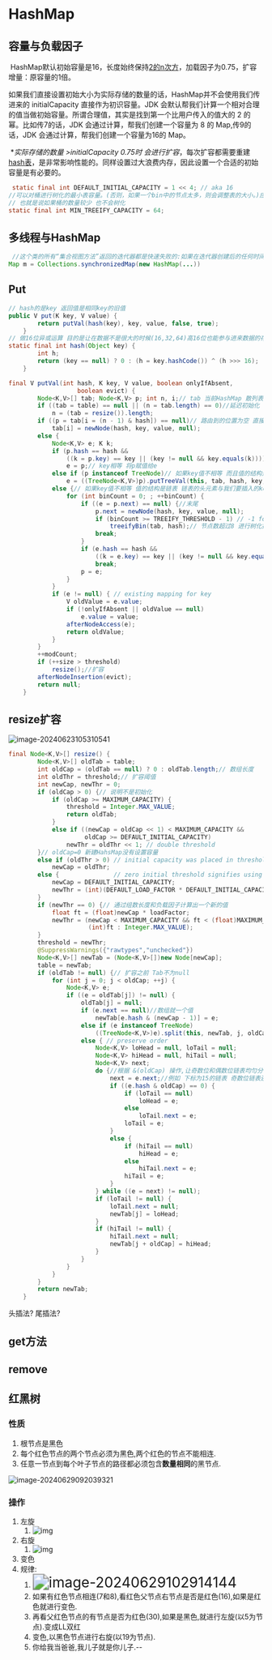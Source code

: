 # HashMap

## 容量与负载因子

​	HashMap默认初始容量是16，长度始终保持[2的n次方](https://so.csdn.net/so/search?q=2的n次方&spm=1001.2101.3001.7020)，加载因子为0.75，扩容增量：原容量的1倍。

如果我们直接设置初始大小为实际存储的数量的话，HashMap并不会使用我们传进来的 initialCapacity  直接作为初识容量。JDK 会默认帮我们计算一个相对合理的值当做初始容量。所谓合理值，其实是找到第一个比用户传入的值大的 2  的幂。比如传7的话，JDK 会通过计算，帮我们创建一个容量为 8 的 Map,传9的话，JDK 会通过计算，帮我们创建一个容量为16的 Map。

​	**实际存储的数量 >initialCapacity *0.75时 会进行扩容**，每次扩容都需要重建[hash表](https://so.csdn.net/so/search?q=hash表&spm=1001.2101.3001.7020)，是非常影响性能的。同样设置过大浪费内存，因此设置一个合适的初始容量是有必要的。

~~~java
 static final int DEFAULT_INITIAL_CAPACITY = 1 << 4; // aka 16
//可以对桶进行树化的最小表容量。(否则，如果一个bin中的节点太多，则会调整表的大小。)应该至少为4 TREEIFY_THRESHOLD，以避免调整大小和树化阈值之间的冲突。
// 也就是说如果桶的数量较少 也不会树化
static final int MIN_TREEIFY_CAPACITY = 64;
~~~

## 多线程与HashMap

~~~java
 //这个类的所有“集合视图方法”返回的迭代器都是快速失败的:如果在迭代器创建后的任何时间，以除通过迭代器自己的remove方法之外的任何方式修改映射，迭代器将抛出ConcurrentModificationException。因此，在面对并发修改时，迭代器会快速而干净地失败，而不是在未来不确定的时间冒任意的、不确定的行为的风险。
Map m = Collections.synchronizedMap(new HashMap(...))

~~~

## Put

~~~java
// hash的是key 返回值是相同key的旧值
public V put(K key, V value) {
        return putVal(hash(key), key, value, false, true);
    }
// 做16位异或运算 目的是让在数据不是很大的时候(16,32,64)高16位也能参与进来数据的存储
static final int hash(Object key) {
        int h;
        return (key == null) ? 0 : (h = key.hashCode()) ^ (h >>> 16);
    }
~~~

~~~java
final V putVal(int hash, K key, V value, boolean onlyIfAbsent,
                   boolean evict) {
        Node<K,V>[] tab; Node<K,V> p; int n, i;// tab 当前HashMap 散列表  // p 当前散列表的元素 //n 散列表数组的长度 //i 路由寻址
        if ((tab = table) == null || (n = tab.length) == 0)//延迟初始化
            n = (tab = resize()).length;
        if ((p = tab[i = (n - 1) & hash]) == null)// 路由到的位置为空 直接赋值
            tab[i] = newNode(hash, key, value, null);
        else {
            Node<K,V> e; K k;
            if (p.hash == hash &&
                ((k = p.key) == key || (key != null && key.equals(k))))
                e = p;// key相等 将p赋值给e
            else if (p instanceof TreeNode)// 如果key值不相等 而且值的结构是红黑树
                e = ((TreeNode<K,V>)p).putTreeVal(this, tab, hash, key, value);
            else {// 如果key值不相等 值的结构是链表 链表的头元素与我们要插入的key不同
                for (int binCount = 0; ; ++binCount) {
                    if ((e = p.next) == null) {//末尾
                        p.next = newNode(hash, key, value, null);
                        if (binCount >= TREEIFY_THRESHOLD - 1) // -1 for 1st
                            treeifyBin(tab, hash);// 节点数超过8 进行树化操作
                        break;
                    }
                    if (e.hash == hash &&
                        ((k = e.key) == key || (key != null && key.equals(k))))// 遇到相同通的key
                        break;
                    p = e;
                }
            }
            if (e != null) { // existing mapping for key
                V oldValue = e.value;
                if (!onlyIfAbsent || oldValue == null)
                    e.value = value;
                afterNodeAccess(e);
                return oldValue;
            }
        }
        ++modCount;
        if (++size > threshold)
            resize();//扩容
        afterNodeInsertion(evict);
        return null;
    }
~~~

## resize扩容

![image-20240623105310541](picture/HashMap源码/image-20240623105310541.png)

~~~java
final Node<K,V>[] resize() {
        Node<K,V>[] oldTab = table;
        int oldCap = (oldTab == null) ? 0 : oldTab.length;// 数组长度
        int oldThr = threshold;// 扩容阈值
        int newCap, newThr = 0;
        if (oldCap > 0) {// 说明不是初始化
            if (oldCap >= MAXIMUM_CAPACITY) {
                threshold = Integer.MAX_VALUE;
                return oldTab;
            }
            else if ((newCap = oldCap << 1) < MAXIMUM_CAPACITY &&
                     oldCap >= DEFAULT_INITIAL_CAPACITY)
                newThr = oldThr << 1; // double threshold
        }// oldCap=0 新建HahsMap没有设置容量
        else if (oldThr > 0) // initial capacity was placed in threshold
            newCap = oldThr; 
        else {               // zero initial threshold signifies using defaults
            newCap = DEFAULT_INITIAL_CAPACITY;
            newThr = (int)(DEFAULT_LOAD_FACTOR * DEFAULT_INITIAL_CAPACITY);
        }
        if (newThr == 0) {// 通过组数长度和负载因子计算出一个新的值
            float ft = (float)newCap * loadFactor;
            newThr = (newCap < MAXIMUM_CAPACITY && ft < (float)MAXIMUM_CAPACITY ?
                      (int)ft : Integer.MAX_VALUE);
        }
        threshold = newThr;
        @SuppressWarnings({"rawtypes","unchecked"})
        Node<K,V>[] newTab = (Node<K,V>[])new Node[newCap];
        table = newTab;
        if (oldTab != null) {// 扩容之前 Tab不为null
            for (int j = 0; j < oldCap; ++j) {
                Node<K,V> e;
                if ((e = oldTab[j]) != null) {
                    oldTab[j] = null;
                    if (e.next == null)//数组就一个值
                        newTab[e.hash & (newCap - 1)] = e;
                    else if (e instanceof TreeNode)
                        ((TreeNode<K,V>)e).split(this, newTab, j, oldCap);
                    else { // preserve order
                        Node<K,V> loHead = null, loTail = null;
                        Node<K,V> hiHead = null, hiTail = null;
                        Node<K,V> next;
                        do {//根据 &(oldCap) 操作,让奇数位和偶数位链表均匀分布在新的数组上
                            next = e.next;//例如 下标为15的链表 奇数位链表还在15 偶数位的放在了31上
                            if ((e.hash & oldCap) == 0) {
                                if (loTail == null)
                                    loHead = e;
                                else
                                    loTail.next = e;
                                loTail = e;
                            }
                            else {
                                if (hiTail == null)
                                    hiHead = e;
                                else
                                    hiTail.next = e;
                                hiTail = e;
                            }
                        } while ((e = next) != null);
                        if (loTail != null) {
                            loTail.next = null;
                            newTab[j] = loHead;
                        }
                        if (hiTail != null) {
                            hiTail.next = null;
                            newTab[j + oldCap] = hiHead;
                        }
                    }
                }
            }
        }
        return newTab;
    }
~~~

头插法? 尾插法?

## get方法

## remove

## 红黑树

### 性质

1. 根节点是黑色
2. 每个红色节点的两个节点必须为黑色,两个红色的节点不能相连.
3. 任意一节点到每个叶子节点的路径都必须包含**数量相同**的黑节点.

![image-20240629092039321](picture/HashMap源码/image-20240629092039321.png)

### 操作

1. 左旋
   1. ![img](picture/HashMap源码/20200226225121683.gif)
2. 右旋
   1. ![img](picture/HashMap源码/20200227155701280.gif)
3. 变色	
4. 规律:
   1. <img src="picture/HashMap源码/image-20240629102914144.png" alt="image-20240629102914144" style="zoom: 200%;" />
   2. 如果有红色节点相连(7和8),看红色父节点右节点是否是红色(16),如果是红色就进行变色.
   3. 再看父红色节点的有节点是否为红色(30),如果是黑色,就进行左旋(以5为节点).变成LL双红
   4. 变色,以黑色节点进行右旋(以19为节点).
   5. 你给我当爸爸,我儿子就是你儿子.--
